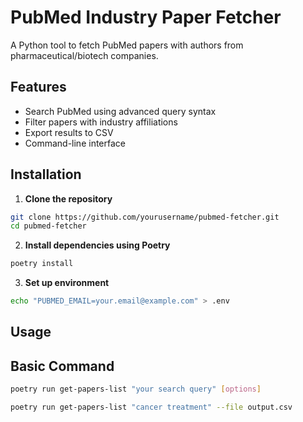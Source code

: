 # PubMed Industry Paper Fetcher

A Python tool to fetch PubMed papers with authors from pharmaceutical/biotech companies.

## Features

- Search PubMed using advanced query syntax
- Filter papers with industry affiliations
- Export results to CSV
- Command-line interface

## Installation

1. **Clone the repository**

```bash
git clone https://github.com/yourusername/pubmed-fetcher.git
cd pubmed-fetcher
```

2. **Install dependencies using Poetry**

```bash
poetry install
```

3. **Set up environment**

```bash
echo "PUBMED_EMAIL=your.email@example.com" > .env
```

## Usage

## Basic Command

```bash
poetry run get-papers-list "your search query" [options]
```

```bash
poetry run get-papers-list "cancer treatment" --file output.csv
```
